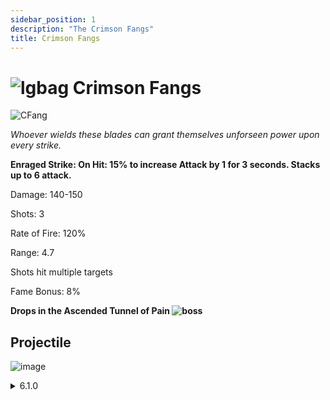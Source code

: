 ```yaml
---
sidebar_position: 1
description: "The Crimson Fangs"
title: Crimson Fangs
---
```


# ![lgbag](https://media.discordapp.net/attachments/1026159786313650256/1045193424116133948/Legendary_Bag.png?width=67&height=67) Crimson Fangs

![CFang](https://i.imgur.com/pcp26pb.png)

<i>Whoever wields these blades can grant themselves unforseen power upon every strike.</i>

**Enraged Strike: On Hit: 15% to increase Attack by 1 for 3 seconds. Stacks up to 6 attack.**

Damage: 140-150

Shots: 3

Rate of Fire: 120% 

Range: 4.7

Shots hit multiple targets


Fame Bonus: 8%



**Drops in the Ascended Tunnel of Pain ![boss](https://media.discordapp.net/attachments/1160413917747617853/1160414185302265876/Allseeing_Horror.png?ex=653492ed&is=65221ded&hm=f8b19188fae75dbb7167842e79d20bf27fcd278fc59de4d478b73e9d6d733428&=&width=190&height=176)**

## Projectile

![image](https://cdn.discordapp.com/attachments/1160376179996496013/1170801862686036040/crim_blades.gif?ex=6591bc34&is=657f4734&hm=497668c4c6f5348aa8a472a44cee9950b8ba0a6abb4d0947d10c5c305301d5d5&)


<details>
  <summary>6.1.0</summary>
  <div>
None.
  </div>
</details> 
